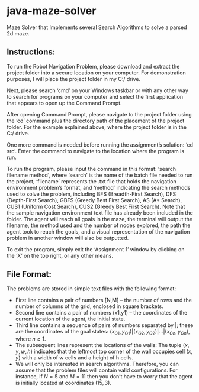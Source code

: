 # java-maze-solver
Maze Solver that Implements several Search Algorithms to solve a parsed 2d maze.

## Instructions:

To run the Robot Navigation Problem, please download and extract the project folder into a secure location on your computer. For demonstration purposes, I will place the project folder in my C:/ drive.

Next, please search ‘cmd’ on your Windows taskbar or with any other way to search for programs on your computer and select the first application that appears to open up the Command Prompt.

After opening Command Prompt, please navigate to the project folder using the ‘cd’ command plus the directory path of the placement of the project folder. For the example explained above, where the project folder is in the C:/ drive.

One more command is needed before running the assignment’s solution: ‘cd src’. Enter the command to navigate to the location where the program is run.
 
To run the program, please input the command in this format: ‘search filename method’, where ‘search’ is the name of the batch file needed to run the project, ‘filename’ represents the .txt file that holds the navigation environment problem’s format, and ‘method’ indicating the search methods used to solve the problem, including  BFS (Breadth-First Search), DFS (Depth-First Search), GBFS (Greedy Best First Search), AS (A* Search), CUS1 (Uniform Cost Search),  CUS2 (Greedy Best First Search). Note that the sample navigation environment text file has already been included in the folder. The agent will reach all goals in the maze, the terminal will output the filename, the method used and the number of nodes explored, the path the agent took to reach the goals, and a visual representation of the navigation problem in another window will also be outputted.
 
To exit the program, simply exit the ‘Assignment 1’ window by clicking on the ‘X’ on the top right, or any other means.

## File Format: 

The problems are stored in simple text files with the following format:
- First line contains a pair of numbers [N,M] – the number of rows and the number of columns of the grid, enclosed in square brackets.
- Second line contains a pair of numbers (x1,y1) – the coordinates of the current location of the agent, the initial state.
- Third line contains a sequence of pairs of numbers separated by |; these are the coordinates of the goal states: $(x_{G1},y_{G1}) | (x_{G2},y_{G2}) | … | (x_{Gn},y_{Gn})$, where $n \ge 1$.
- The subsequent lines represent the locations of the walls: The tuple $(x, y, w, h)$ indicates that the leftmost top corner of the wall occupies cell $(x,y)$ with a width of w cells and a height of h cells.
- We will only be interested in search algorithms. Therefore, you can assume that the problem files will contain valid configurations. For instance, if $N=5$ and $M = 11$ then you don’t have to worry that the agent is initially located at coordinates $(15, 3)$.
